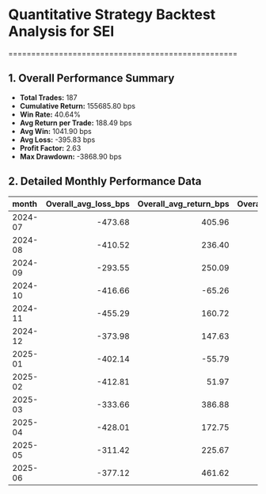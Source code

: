 # Quantitative Strategy Backtest Analysis for SEI
==================================================

## 1. Overall Performance Summary

- **Total Trades:** 187
- **Cumulative Return:** 155685.80 bps
- **Win Rate:** 40.64%
- **Avg Return per Trade:** 188.49 bps
- **Avg Win:** 1041.90 bps
- **Avg Loss:** -395.83 bps
- **Profit Factor:** 2.63
- **Max Drawdown:** -3868.90 bps

## 2. Detailed Monthly Performance Data

| month   |   Overall_avg_loss_bps |   Overall_avg_return_bps |   Overall_avg_win_bps |   Overall_cumulative_return_bps |   Overall_max_drawdown_bps |   Overall_median_return_bps |   Overall_std_return_bps |   Overall_total_trades |   Overall_win_rate |   long_avg_loss_bps |   long_avg_return_bps |   long_avg_win_bps |   long_cumulative_return_bps |   long_max_drawdown_bps |   long_median_return_bps |   long_std_return_bps |   long_total_trades |   long_win_rate |   short_avg_loss_bps |   short_avg_return_bps |   short_avg_win_bps |   short_cumulative_return_bps |   short_max_drawdown_bps |   short_median_return_bps |   short_std_return_bps |   short_total_trades |   short_win_rate |
|:--------|-----------------------:|-------------------------:|----------------------:|--------------------------------:|---------------------------:|----------------------------:|-------------------------:|-----------------------:|-------------------:|--------------------:|----------------------:|-------------------:|-----------------------------:|------------------------:|-------------------------:|----------------------:|--------------------:|----------------:|---------------------:|-----------------------:|--------------------:|------------------------------:|-------------------------:|--------------------------:|-----------------------:|---------------------:|-----------------:|
| 2024-07 |                -473.68 |                   405.96 |               1637.45 |                         5059.91 |                   -1280.89 |                     -431.68 |                  1133.32 |                  12.00 |               0.42 |             -471.79 |                352.14 |            2000.00 |                      1868.18 |                 -867.82 |                  -443.59 |               1165.90 |                6.00 |            0.33 |              -476.19 |                 459.78 |             1395.75 |                       2689.31 |                 -1361.62 |                     52.86 |                1097.14 |                 6.00 |             0.50 |
| 2024-08 |                -410.52 |                   236.40 |               1314.60 |                         3529.05 |                   -2437.87 |                     -328.16 |                  1003.10 |                  16.00 |               0.38 |             -471.24 |                 99.60 |            1431.54 |                       572.82 |                -1792.36 |                  -463.51 |                977.65 |               10.00 |            0.30 |              -268.84 |                 464.40 |             1197.65 |                       2796.07 |                  -786.48 |                     29.51 |                1003.51 |                 6.00 |             0.50 |
| 2024-09 |                -293.55 |                   250.09 |                884.34 |                         3272.79 |                    -882.40 |                      -24.43 |                   808.58 |                  13.00 |               0.46 |             -261.14 |                509.32 |             971.59 |                      4465.34 |                 -233.77 |                   237.12 |                901.86 |                8.00 |            0.62 |              -317.86 |                -164.68 |              448.07 |                       -824.42 |                  -499.46 |                   -334.42 |                 344.91 |                 5.00 |             0.20 |
| 2024-10 |                -416.66 |                   -65.26 |                496.99 |                         -974.86 |                   -2503.99 |                     -292.36 |                   525.62 |                  13.00 |               0.38 |             -403.09 |               -169.91 |             296.45 |                     -1011.93 |                -1147.48 |                  -343.70 |                356.55 |                6.00 |            0.33 |              -430.23 |                  24.44 |              630.68 |                         41.24 |                 -1614.17 |                   -292.36 |                 621.83 |                 7.00 |             0.43 |
| 2024-11 |                -455.29 |                   160.72 |               1762.35 |                         2220.69 |                   -1793.54 |                     -476.19 |                  1029.54 |                  18.00 |               0.28 |             -500.00 |                409.09 |            2000.00 |                      4480.72 |                 -975.00 |                  -500.00 |               1202.61 |               11.00 |            0.36 |              -403.12 |                -229.57 |              811.74 |                      -1560.72 |                 -2194.34 |                   -476.19 |                 451.23 |                 7.00 |             0.14 |
| 2024-12 |                -373.98 |                   147.63 |                669.24 |                         2253.37 |                   -1383.22 |                      -16.99 |                   876.43 |                  18.00 |               0.50 |             -479.34 |               -151.98 |             175.38 |                     -1194.21 |                -1621.16 |                  -177.79 |                336.44 |                8.00 |            0.50 |              -289.69 |                 387.32 |             1064.33 |                       3915.12 |                  -929.71 |                    -16.99 |                1078.34 |                10.00 |             0.50 |
| 2025-01 |                -402.14 |                   -55.79 |                636.91 |                        -1185.79 |                   -2652.10 |                     -316.57 |                   538.97 |                  18.00 |               0.33 |             -409.35 |               -242.67 |            1257.52 |                     -2278.34 |                -2544.53 |                  -475.35 |                515.38 |               10.00 |            0.10 |              -380.48 |                 177.81 |              512.79 |                       1414.92 |                  -654.46 |                    288.97 |                 472.61 |                 8.00 |             0.62 |
| 2025-02 |                -412.81 |                    51.97 |               1446.29 |                          182.21 |                   -3755.07 |                     -449.45 |                   981.16 |                  20.00 |               0.25 |             -387.32 |                -88.90 |            2000.00 |                      -907.30 |                -1076.98 |                  -461.36 |                803.04 |                8.00 |            0.12 |              -435.11 |                 145.88 |             1307.86 |                       1198.22 |                 -2896.21 |                   -409.43 |                1073.54 |                12.00 |             0.33 |
| 2025-03 |                -333.66 |                   386.88 |               1107.43 |                         5992.91 |                   -1344.76 |                      -42.50 |                  1009.58 |                  14.00 |               0.50 |             -324.74 |                -24.88 |             574.84 |                      -205.47 |                 -917.58 |                  -179.69 |                441.93 |                6.00 |            0.33 |              -345.57 |                 695.70 |             1320.46 |                       6328.40 |                  -470.33 |                     55.82 |                1189.41 |                 8.00 |             0.62 |
| 2025-04 |                -428.01 |                   172.75 |                973.76 |                         2033.67 |                   -1133.75 |                     -295.38 |                   936.09 |                  14.00 |               0.43 |             -407.58 |                293.62 |             819.52 |                      1981.03 |                 -500.00 |                    72.99 |                832.23 |                7.00 |            0.57 |              -440.27 |                  51.87 |             1282.24 |                         43.94 |                 -1964.85 |                   -404.78 |                1015.23 |                 7.00 |             0.29 |
| 2025-05 |                -311.42 |                   225.67 |               1031.29 |                         3456.53 |                   -1101.15 |                      -72.63 |                   740.13 |                  15.00 |               0.40 |             -264.52 |                108.50 |            1227.56 |                       668.34 |                -1496.71 |                   -73.38 |                772.61 |                8.00 |            0.25 |              -405.21 |                 359.57 |              933.15 |                       2613.52 |                  -476.19 |                    721.74 |                 676.77 |                 7.00 |             0.57 |
| 2025-06 |                -377.12 |                   461.62 |                964.86 |                         9504.93 |                   -1404.76 |                      329.64 |                   872.35 |                  16.00 |               0.62 |             -357.31 |                566.86 |            1491.02 |                      6562.91 |                 -975.00 |                   245.54 |               1032.52 |               10.00 |            0.50 |              -476.19 |                 286.22 |              438.70 |                       1776.27 |                  -476.19 |                    329.64 |                 450.86 |                 6.00 |             0.83 |